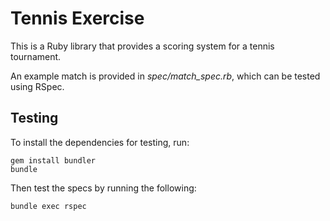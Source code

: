 # Tennis Exercise

This is a Ruby library that provides a scoring system for a tennis tournament.

An example match is provided in *spec/match_spec.rb*, which can be tested using RSpec.

## Testing

To install the dependencies for testing, run:

```
gem install bundler
bundle
```

Then test the specs by running the following:

```
bundle exec rspec
```
